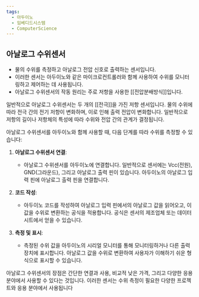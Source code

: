 ```yaml
---
tags:
  - 아두이노
  - 임베디드시스템
  - ComputerScience
---
```

## 아날로그 수위센서 

- 물의 수위를 측정하고 아날로그 전압 신호로 출력하는 센서입니다.
- 이러한 센서는 아두이노와 같은 마이크로컨트롤러와 함께 사용하여 수위를 모니터링하고 제어하는 데 사용됩니다. 
- 아날로그 수위센서의 작동 원리는 주로 저항을 사용한 [[전압분배방식]]입니다.

일반적으로 아날로그 수위센서는 두 개의 [[전극]]을 가진 저항 센서입니다. 물의 수위에 따라 전극 간의 전기 저항이 변화하며, 이로 인해 출력 전압이 변화합니다. 일반적으로 저항의 길이나 저항체의 특성에 따라 수위와 전압 간의 관계가 결정됩니다.

아날로그 수위센서를 아두이노와 함께 사용할 때, 다음 단계를 따라 수위를 측정할 수 있습니다:

1. **아날로그 수위센서 연결**:
    
    - 아날로그 수위센서를 아두이노에 연결합니다. 일반적으로 센서에는 Vcc(전원), GND(그라운드), 그리고 아날로그 출력 핀이 있습니다. 아두이노의 아날로그 입력 핀에 아날로그 출력 핀을 연결합니다.
2. **코드 작성**:
    
    - 아두이노 코드를 작성하여 아날로그 입력 핀에서의 아날로그 값을 읽어오고, 이 값을 수위로 변환하는 공식을 적용합니다. 공식은 센서의 제조업체 또는 데이터 시트에서 얻을 수 있습니다.
3. **측정 및 표시**:
    
    - 측정된 수위 값을 아두이노의 시리얼 모니터를 통해 모니터링하거나 다른 출력 장치에 표시합니다. 아날로그 값을 수위로 변환하여 사용자가 이해하기 쉬운 형식으로 표시할 수 있습니다.

아날로그 수위센서의 장점은 간단한 연결과 사용, 비교적 낮은 가격, 그리고 다양한 응용 분야에서 사용할 수 있다는 것입니다. 이러한 센서는 수위 측정이 필요한 다양한 프로젝트와 응용 분야에서 사용됩니다